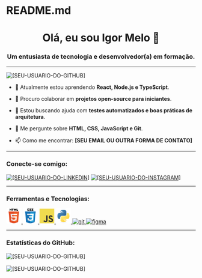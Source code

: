 # README.md
<h1 align="center">Olá, eu sou Igor Melo 👋</h1>
<h3 align="center">Um entusiasta de tecnologia e desenvolvedor(a) em formação.</h3>

---

<p align="left"> <img src="https://komarev.com/ghpvc/?username=[SEU-USUARIO-DO-GITHUB]&label=Profile%20views&color=0e75b6&style=flat" alt="[SEU-USUARIO-DO-GITHUB]" /> </p>

- 🌱 Atualmente estou aprendendo **React, Node.js e TypeScript**.

- 👯 Procuro colaborar em **projetos open-source para iniciantes**.

- 🤔 Estou buscando ajuda com **testes automatizados e boas práticas de arquitetura**.

- 💬 Me pergunte sobre **HTML, CSS, JavaScript e Git**.

- 📫 Como me encontrar: **[SEU EMAIL OU OUTRA FORMA DE CONTATO]**

---

<h3 align="left">Conecte-se comigo:</h3>
<p align="left">
<a href="https://linkedin.com/in/[SEU-USUARIO-DO-LINKEDIN]" target="blank"><img align="center" src="https://raw.githubusercontent.com/rahuldkjain/github-profile-readme-generator/master/src/images/icons/Social/linked-in-alt.svg" alt="[SEU-USUARIO-DO-LINKEDIN]" height="30" width="40" /></a>
<a href="https://instagram.com/[SEU-USUARIO-DO-INSTAGRAM]" target="blank"><img align="center" src="https://raw.githubusercontent.com/rahuldkjain/github-profile-readme-generator/master/src/images/icons/Social/instagram.svg" alt="[SEU-USUARIO-DO-INSTAGRAM]" height="30" width="40" /></a>
</p>

---

<h3 align="left">Ferramentas e Tecnologias:</h3>
<p align="left">
  <a href="https://www.w3.org/html/" target="_blank" rel="noreferrer"> <img src="https://raw.githubusercontent.com/devicons/devicon/master/icons/html5/html5-original-wordmark.svg" alt="html5" width="40" height="40"/> </a>
  <a href="https://www.w3schools.com/css/" target="_blank" rel="noreferrer"> <img src="https://raw.githubusercontent.com/devicons/devicon/master/icons/css3/css3-original-wordmark.svg" alt="css3" width="40" height="40"/> </a>
  <a href="https://developer.mozilla.org/en-US/docs/Web/JavaScript" target="_blank" rel="noreferrer"> <img src="https://raw.githubusercontent.com/devicons/devicon/master/icons/javascript/javascript-original.svg" alt="javascript" width="40" height="40"/> </a>
  <a href="https://www.python.org" target="_blank" rel="noreferrer"> <img src="https://raw.githubusercontent.com/devicons/devicon/master/icons/python/python-original.svg" alt="python" width="40" height="40"/> </a>
  <a href="https://git-scm.com/" target="_blank" rel="noreferrer"> <img src="https://www.vectorlogo.zone/logos/git-scm/git-scm-icon.svg" alt="git" width="40" height="40"/> </a>
  <a href="https://www.figma.com/" target="_blank" rel="noreferrer"> <img src="https://www.vectorlogo.zone/logos/figma/figma-icon.svg" alt="figma" width="40" height="40"/> </a>
</p>

---

<h3 align="left">Estatísticas do GitHub:</h3>
<p><img align="center" src="https://github-readme-stats.vercel.app/api?username=[SEU-USUARIO-DO-GITHUB]&show_icons=true&locale=pt-br&theme=dracula&include_all_commits=true&count_private=true" alt="[SEU-USUARIO-DO-GITHUB]" /></p>
<p><img align="center" src="https://github-readme-stats.vercel.app/api/top-langs?username=[SEU-USUARIO-DO-GITHUB]&layout=compact&locale=pt-br&theme=dracula" alt="[SEU-USUARIO-DO-GITHUB]" /></p>